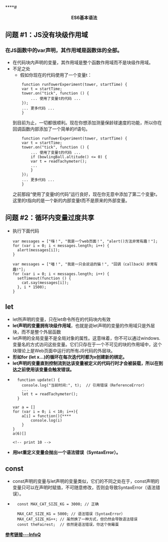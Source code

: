 ****# <center>**ES6基本语法**</center>
## **问题 #1：JS没有块级作用域**
###  在JS函数中的var声明，其作用域是函数体的全部。
+ 在代码块内声明的变量，其作用域是整个函数作用域而不是块级作用域。
+ 不足之处
    + 假如你现在的代码使用了一个变量t：
    ```
        function runTowerExperiment(tower, startTime) {
        var t = startTime;
        tower.on("tick", function () {
            ... 使用了变量t的代码 ...
        });
        ... 更多代码 ...
        }
    ```
    到目前为止，一切都很顺利。现在你想添加测量保龄球速度的功能，所以你在回调函数内部添加了一个简单的if语句。
    ```
        function runTowerExperiment(tower, startTime) {
        var t = startTime;
        tower.on("tick", function () {
            ... 使用了变量t的代码 ...
            if (bowlingBall.altitude() <= 0) {
            var t = readTachymeter();
            ...
            }
        });
        ... 更多代码 ...
        }
    ```
    之前那段“使用了变量t的代码”运行良好，现在你无意中添加了第二个变量t，这里的t指向的是一个新的内部变量t而不是原来的外部变量。
## **问题 #2：循环内变量过度共享**
+ 执行下面代码
    ```
    var messages = ["嗨！", "我是一个web页面！", "alert()方法非常有趣！"];
    for (var i = 0; i < messages.length; i++) {
      alert(messages[i]);
    }
    ```
    ```
    var messages = ["喵！", "我是一只会说话的猫！", "回调（callback）非常有趣!"];
    for (var i = 0; i < messages.length; i++) {
      setTimeout(function () {
        cat.say(messages[i]);
      }, i * 1500);
    }
    ```
## **let**
+ let所声明的变量，只在let命令所在的代码块内有效
+ **let声明的变量拥有块级作用域**，也就是说let声明的变量的作用域只是外层块，而不是整个外层函数
+ let声明的全局变量不是全局对象的属性。这意味着，你不可以通过windows.变量名的方式访问这些变量。它们只存在于一个不可见的块的作用域中，这个块理论上是Web页面中运行的所有JS代码的外层块。
+ **形如for (let x...)的循环在每次迭代时都为x创建新的绑定。**
+ **let声明的变量直到控制流到达该变量被定义的代码行时才会被装载，所以在到达之前使用该变量会触发错误。**
+ ```
    function update() {
      console.log("当前时间:", t);  // 引用错误（ReferenceError）
      ...
      let t = readTachymeter();
    }
    ```
    ```
    var a = []
    for (var i = 0; i < 10; i++){
        a[i] = function(){****
            console.log(i)
        }
    }
    a(6)[]

    <!-- print 10 -->
    ```
+ **用let重定义变量会抛出一个语法错误（SyntaxError）。**

## **const**
+ const声明的变量与let声明的变量类似，它们的不同之处在于，const声明的变量只可以在声明时赋值，不可随意修改，否则会导致SyntaxError（语法错误）。
+ ```
    const MAX_CAT_SIZE_KG = 3000; // 正确
 
    MAX_CAT_SIZE_KG = 5000; // 语法错误（SyntaxError）
    MAX_CAT_SIZE_KG++; // 虽然换了一种方式，但仍然会导致语法错误
    const theFairest;  // 依然是语法错误，你这个倒霉蛋
  ```
[**参考链接---InfoQ**](http://www.infoq.com/cn/articles/es6-in-depth-let-and-const)